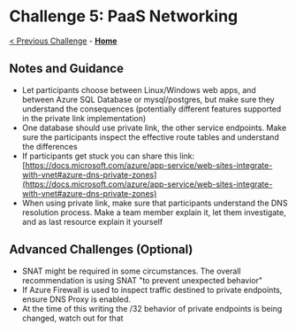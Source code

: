 # Challenge 5: PaaS Networking

[< Previous Challenge](./04-AppGW.md) - **[Home](README.md)**

## Notes and Guidance

* Let participants choose between Linux/Windows web apps, and between Azure SQL Database or mysql/postgres, but make sure they understand the consequences (potentially different features supported in the private link implementation)
* One database should use private link, the other service endpoints. Make sure the participants inspect the effective route tables and understand the differences
* If participants get stuck you can share this link: [https://docs.microsoft.com/azure/app-service/web-sites-integrate-with-vnet#azure-dns-private-zones](https://docs.microsoft.com/azure/app-service/web-sites-integrate-with-vnet#azure-dns-private-zones)
* When using private link, make sure that participants understand the DNS resolution process. Make a team member explain it, let them investigate, and as last resource explain it yourself

## Advanced Challenges (Optional)

* SNAT might be required in some circumstances. The overall recommendation is using SNAT "to prevent unexpected behavior"
* If Azure Firewall is used to inspect traffic destined to private endpoints, ensure DNS Proxy is enabled. 
* At the time of this writing the /32 behavior of private endpoints is being changed, watch out for that
